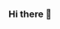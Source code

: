 ### Hi there 👋

<!--
**ashish-sharmag42/ashish-sharmag42** is a ✨ _special_ ✨ repository because its `README.md` (this file) appears on your GitHub profile.

🔭 I’m currently working on enhancing data analytics platforms to improve predictive modeling and business intelligence insights, focusing on real-time data processing and integration with AI tools.
🌱 I’m currently learning about advanced machine learning algorithms and their applications in big data, as well as exploring the latest trends in cloud computing and edge technology to drive innovation in product development.
👯 I’m looking to collaborate on projects involving complex data modeling and analysis, particularly in industries like finance, healthcare, or retail where data-driven decision-making is crucial.
🤔 I’m looking for help with understanding the nuances of data governance and compliance, especially in different geographical regions, to ensure our data management practices are robust and compliant.
💬 Ask me about data modeling techniques, product lifecycle management, market analysis, and integrating user feedback into product development.
📫 How to reach me: You can contact me via LinkedIn at [Your LinkedIn profile] or email me at [Your Email Address].
😄 Pronouns: He/Him/His (or whatever pronouns you use)
⚡ Fun fact: I'm an avid chess player and enjoy using strategies from the game to solve complex problems in technology and management.
-->
